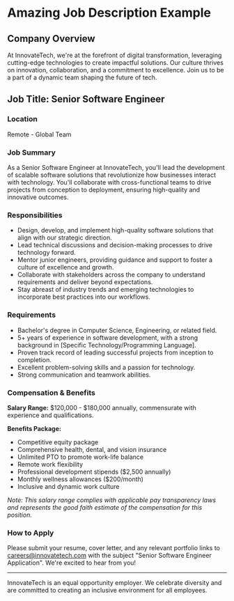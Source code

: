 # Amazing Job Description Example

## Company Overview
At InnovateTech, we're at the forefront of digital transformation, leveraging cutting-edge technologies to create impactful solutions. Our culture thrives on innovation, collaboration, and a commitment to excellence. Join us to be a part of a dynamic team shaping the future of tech.

## Job Title: Senior Software Engineer

### Location
Remote - Global Team

### Job Summary
As a Senior Software Engineer at InnovateTech, you'll lead the development of scalable software solutions that revolutionize how businesses interact with technology. You'll collaborate with cross-functional teams to drive projects from conception to deployment, ensuring high-quality and innovative outcomes.

### Responsibilities
- Design, develop, and implement high-quality software solutions that align with our strategic direction.
- Lead technical discussions and decision-making processes to drive technology forward.
- Mentor junior engineers, providing guidance and support to foster a culture of excellence and growth.
- Collaborate with stakeholders across the company to understand requirements and deliver beyond expectations.
- Stay abreast of industry trends and emerging technologies to incorporate best practices into our workflows.

### Requirements
- Bachelor's degree in Computer Science, Engineering, or related field.
- 5+ years of experience in software development, with a strong background in [Specific Technology/Programming Language].
- Proven track record of leading successful projects from inception to completion.
- Excellent problem-solving skills and a passion for technology.
- Strong communication and teamwork abilities.

### Compensation & Benefits
**Salary Range:** $120,000 - $180,000 annually, commensurate with experience and qualifications.

**Benefits Package:**
- Competitive equity package
- Comprehensive health, dental, and vision insurance
- Unlimited PTO to promote work-life balance
- Remote work flexibility
- Professional development stipends ($2,500 annually)
- Monthly wellness allowances ($200/month)
- Inclusive and dynamic work culture

*Note: This salary range complies with applicable pay transparency laws and represents the good faith estimate of the compensation for this position.*

### How to Apply
Please submit your resume, cover letter, and any relevant portfolio links to careers@innovatetech.com with the subject "Senior Software Engineer Application". We're excited to hear from you!

---

InnovateTech is an equal opportunity employer. We celebrate diversity and are committed to creating an inclusive environment for all employees.
